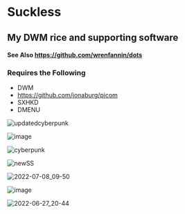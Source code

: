 # Suckless
## My DWM rice and supporting software
#### See Also https://github.com/wrenfannin/dots
### Requires the Following
- DWM
- https://github.com/jonaburg/picom
- SXHKD
- DMENU

![updatedcyberpunk](https://user-images.githubusercontent.com/64269332/183755087-bdb3eab0-a05c-40c1-96b3-c825f108e1ab.png)

![image](https://user-images.githubusercontent.com/64269332/183739632-9d35cccf-fa0b-46f3-9476-66e46c774121.png)

![cyberpunk](https://user-images.githubusercontent.com/64269332/183400347-8f5712e3-3e9b-460c-91f0-140271681720.png)

![newSS](https://user-images.githubusercontent.com/64269332/181005027-4d1f0443-30db-40e6-aeb6-9dc314e0fc65.png)

![2022-07-08_09-50](https://user-images.githubusercontent.com/64269332/177955275-6173dd25-2fd5-4f6a-822c-6ee4d465fc36.png)

![image](https://user-images.githubusercontent.com/64269332/183099940-37253896-e22e-4bd5-96a5-ba4371778417.png)

![2022-06-27_20-44](https://user-images.githubusercontent.com/64269332/176023007-91d8703c-81d0-4091-81c5-0154d62af33c.png)
